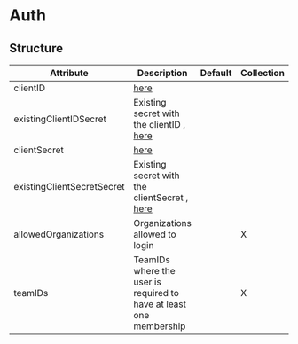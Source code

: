 # Auth 
 

## Structure 
 

| Attribute                  | Description                                                         | Default | Collection  |
| -------------------------- | ------------------------------------------------------------------- | ------- | ----------  |
| clientID                   | [here](secret/Secret.md)                                            |         |             |
| existingClientIDSecret     | Existing secret with the clientID , [here](secret/Existing.md)      |         |             |
| clientSecret               | [here](secret/Secret.md)                                            |         |             |
| existingClientSecretSecret | Existing secret with the clientSecret , [here](secret/Existing.md)  |         |             |
| allowedOrganizations       | Organizations allowed to login                                      |         | X           |
| teamIDs                    | TeamIDs where the user is required to have at least one membership  |         | X           |